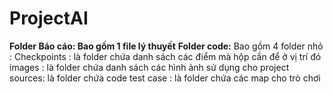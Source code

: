 # ProjectAI
**Folder Báo cáo: Bao gồm 1 file lý thuyết**
**Folder code:**
  Bao gồm 4 folder nhỏ :
      Checkpoints : là folder chứa danh sách các điểm mà hộp cần để ở vị trí đó
      images : là folder chứa danh sách các hình ảnh sử dụng cho project
      sources: là folder chứa code 
      test case : là folder chứa các map cho trò chơi
